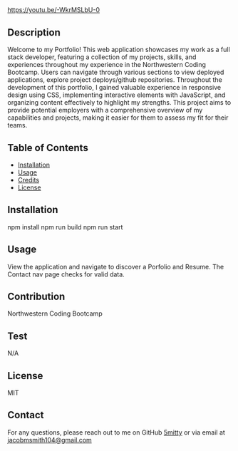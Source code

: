 ## <READMEMACHINE>

https://youtu.be/-WkrMSLbU-0

## Description

Welcome to my Portfolio! This web application showcases my work as a full stack developer, featuring a collection of my projects, skills, and experiences throughout my experience in the Northwestern Coding Bootcamp. Users can navigate through various sections to view deployed applications, explore project deploys/github repositories. Throughout the development of this portfolio, I gained valuable experience in responsive design using CSS, implementing interactive elements with JavaScript, and organizing content effectively to highlight my strengths. This project aims to provide potential employers with a comprehensive overview of my capabilities and projects, making it easier for them to assess my fit for their teams.

## Table of Contents

- [Installation](#installation)
- [Usage](#usage)
- [Credits](#credits)
- [License](#license)

## Installation

npm install  npm run build npm run start

## Usage

View the application and navigate to discover a Porfolio and Resume. The Contact nav page checks for valid data.

## Contribution

Northwestern Coding Bootcamp

## Test

N/A

## License

MIT

## Contact

For any questions, please reach out to me on GitHub [5mitty](https://github.com/5mitty) or via email at jacobmsmith104@gmail.com